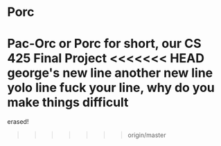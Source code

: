 Porc
====

Pac-Orc or Porc for short, our CS 425 Final Project
<<<<<<< HEAD
george's new line
another new line
yolo line
fuck your line, why do you make things difficult
=======
erased!
>>>>>>> origin/master
